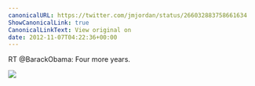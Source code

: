 ```yaml
---
canonicalURL: https://twitter.com/jmjordan/status/266032883758661634
ShowCanonicalLink: true
CanonicalLinkText: View original on
date: 2012-11-07T04:22:36+00:00
---
```

RT @BarackObama: Four more years.

![](/images/266032883758661634-A7EiDWcCYAAZT1D.jpg)